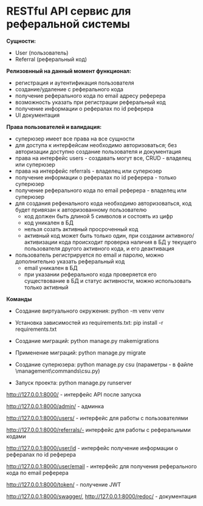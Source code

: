 # RESTful API сервис для реферальной системы


**Сущности:**
* User (пользователь)
* Referral (реферальный код) 


**Релизовнный на данный момент функционал:**
* регистрация и аутентификация пользователя
* создание/удаление с реферального кода
* получение реферального кода по email адресу реферера
* возможность указать при регистрации реферальный код
* получение информации о рефералах по id реферера
* UI документация


**Права пользователей и валидация:**
* суперюзер имеет все права на все сущности
* для доступа к интерфейсам необходимо авторизоваться; без авторизации доступно создание пользователя и документация
* права на интерфейс users - создавать могут все, CRUD - владелец или суперюзер
* права на интерфейс referrals - владелец или суперюзер
* получение информации о рефералах по id реферера - только суперюзер
* получение реферального кода по email реферера - владелец или суперюзер
* для создания рефенального кода необходимо авторизоваться, код будет привязан к авторизованному пользователю 
  * код должен быть длиной 5 символов и состоять из цифр
  * код уникален в БД
  * нельзя созать активный просроченный код 
  * активный код может быть только один, при создании активного/активизации кода происходит проверка наличия в БД у текущего пользователя другого активного кода, и его деактивация
* пользователь регистрируется по email и паролю, можно дополнительно указать реферальный код
  * email уникален в БД
  * при указании реферального кода проверяется его существование в БД и статус активности, можно использовать только активный



**Команды**

* Создание виртуального окружения: python -m venv venv

* Установка зависимостей из requirements.txt: pip install -r requirements.txt  

* Создание миграций: python manage.py makemigrations

* Применение миграций: python manage.py migrate
 
* Создание суперюзера: python manage.py csu  (параметры - в файле \management\commands\csu.py)

* Запуск проекта: python manage.py runserver 

http://127.0.0.1:8000/ - интерфейс API после запуска

http://127.0.0.1:8000/admin/ - админка

http://127.0.0.1:8000/users/ - интерфейс для работы с пользователями

http://127.0.0.1:8000/referrals/- интерфейс для работы с реферальными кодами

http://127.0.0.1:8000/user/id - интерфейс получение информации о рефералах по id реферера

http://127.0.0.1:8000/user/email - интерфейс для получения реферального кода по email реферера

http://127.0.0.1:8000/token/ - получение JWT

http://127.0.0.1:8000/swagger/, http://127.0.0.1:8000/redoc/ - документация

